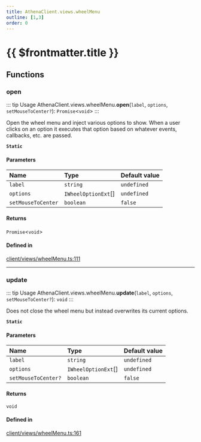 ```yaml
---
title: AthenaClient.views.wheelMenu
outline: [1,3]
order: 0
---
```


# {{ $frontmatter.title }}


## Functions

### open

::: tip Usage
AthenaClient.views.wheelMenu.**open**(`label`, `options`, `setMouseToCenter?`): `Promise`<`void`\>
:::

Open the wheel menu and inject various options to show.
When a user clicks on an option it executes that option based on whatever events, callbacks, etc. are passed.

**`Static`**

#### Parameters

| Name | Type | Default value |
| :------ | :------ | :------ |
| `label` | `string` | `undefined` |
| `options` | `IWheelOptionExt`[] | `undefined` |
| `setMouseToCenter` | `boolean` | `false` |

#### Returns

`Promise`<`void`\>

#### Defined in

[client/views/wheelMenu.ts:111](https://github.com/Stuyk/altv-athena/blob/8d130a5/src/core/client/views/wheelMenu.ts#L111)

___

### update

::: tip Usage
AthenaClient.views.wheelMenu.**update**(`label`, `options`, `setMouseToCenter?`): `void`
:::

Does not close the wheel menu but instead overwrites its current options.

**`Static`**

#### Parameters

| Name | Type | Default value |
| :------ | :------ | :------ |
| `label` | `string` | `undefined` |
| `options` | `IWheelOptionExt`[] | `undefined` |
| `setMouseToCenter?` | `boolean` | `false` |

#### Returns

`void`

#### Defined in

[client/views/wheelMenu.ts:161](https://github.com/Stuyk/altv-athena/blob/8d130a5/src/core/client/views/wheelMenu.ts#L161)
